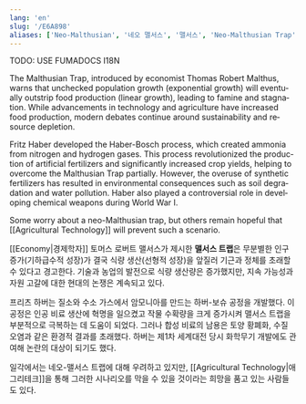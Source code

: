 ```yaml
---
lang: 'en'
slug: '/E6A898'
aliases: ['Neo-Malthusian', '네오 맬서스', '맬서스', 'Neo-Malthusian Trap', '네오 맬서스 트랩']
---
```



TODO: USE FUMADOCS I18N

<div lang='en-US'>

The Malthusian Trap, introduced by economist Thomas Robert Malthus, warns that unchecked population growth (exponential growth) will eventually outstrip food production (linear growth), leading to famine and stagnation. While advancements in technology and agriculture have increased food production, modern debates continue around sustainability and resource depletion.

Fritz Haber developed the Haber-Bosch process, which created ammonia from nitrogen and hydrogen gases. This process revolutionized the production of artificial fertilizers and significantly increased crop yields, helping to overcome the Malthusian Trap partially. However, the overuse of synthetic fertilizers has resulted in environmental consequences such as soil degradation and water pollution. Haber also played a controversial role in developing chemical weapons during World War I.

Some worry about a neo-Malthusian trap, but others remain hopeful that [[Agricultural Technology]] will prevent such a scenario.

</div>


<div lang='ko-KR'>

[[Economy|경제학자]] 토머스 로버트 맬서스가 제시한 **맬서스 트랩**은 무분별한 인구 증가(기하급수적 성장)가 결국 식량 생산(선형적 성장)을 앞질러 기근과 정체를 초래할 수 있다고 경고한다. 기술과 농업의 발전으로 식량 생산량은 증가했지만, 지속 가능성과 자원 고갈에 대한 현대의 논쟁은 계속되고 있다.

프리츠 하버는 질소와 수소 가스에서 암모니아를 만드는 하버-보슈 공정을 개발했다. 이 공정은 인공 비료 생산에 혁명을 일으켰고 작물 수확량을 크게 증가시켜 맬서스 트랩을 부분적으로 극복하는 데 도움이 되었다. 그러나 합성 비료의 남용은 토양 황폐화, 수질 오염과 같은 환경적 결과를 초래했다. 하버는 제1차 세계대전 당시 화학무기 개발에도 관여해 논란의 대상이 되기도 했다.

일각에서는 네오-맬서스 트랩에 대해 우려하고 있지만, [[Agricultural Technology|애그리테크]]을 통해 그러한 시나리오를 막을 수 있을 것이라는 희망을 품고 있는 사람들도 있다.

</div>

